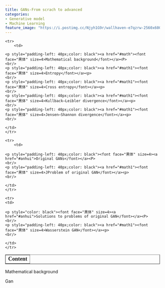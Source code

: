 ```yaml
---
title: GANs-From scrach to advanced
categories:
- Generative model
- Machine Learning
feature_image: "https://i.postimg.cc/Njyh1G9r/wallhaven-e7qzrw-2560x600.png"
---
```

<head>
    <script src="https://cdn.mathjax.org/mathjax/latest/MathJax.js?config=TeX-AMS-MML_HTMLorMML" type="text/javascript"></script>
    <script type="text/x-mathjax-config">
        MathJax.Hub.Config({
            tex2jax: {
            skipTags: ['script', 'noscript', 'style', 'textarea', 'pre'],
            inlineMath: [['$','$']]
            }
        });
    </script>
</head>


<table border="1">
    <tr>
        <td><font face="黑体" size=4><b>Content</b></font></td>
    </tr>

    <tr>
        <td>

	<p style="padding-left: 40px;color: black"><a href="#math"><font face="黑体" size=4>Mathematical background</font></a><P>
	<br/>
	<p style="padding-left: 40px;color: black"><a href="#math1"><font face="黑体" size=4>Entropy</font></a><p>
	<br/>
	<p style="padding-left: 40px;color: black"><a href="#math1"><font face="黑体" size=4>Cross entropy</font></a><p>
	<br/>
	<p style="padding-left: 40px;color: black"><a href="#math1"><font face="黑体" size=4>Kullback–Leibler divergence</font></a><p>
	<br/>
	<p style="padding-left: 40px;color: black"><a href="#math1"><font face="黑体" size=4>Jensen–Shannon divergence</font></a><p>
	<br/>

	</td>
    </tr>

    <tr>
        <td>

	<p style="padding-left: 40px;color: black"><font face="黑体" size=4><a href="#anhui">Original GANs</font></a><P>
	<br/>
	<p style="padding-left: 40px;color: black"><a href="#math1"><font face="黑体" size=4>JProblem of original GAN</font></a><p>
	<br/>

	</td>
    </tr>

    <tr>	
	<td>

	<p style="color: black"><font face="黑体" size=4><a href="#anhui">Solutions to problems of original GAN</font></a><P>
	<br/>
	<p style="padding-left: 40px;color: black"><a href="#math1"><font face="黑体" size=4>Wasserstein GAN</font></a><p>
	<br/>
	
	</td>
    </tr>
  
</table>


<p style="color: black"><a name="math">Mathematical background</a><p>

<div>Gan</div>
